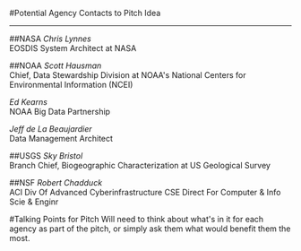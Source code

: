 
#Potential Agency Contacts to Pitch Idea  
***


##NASA
*Chris Lynnes*  
EOSDIS System Architect at NASA

##NOAA
*Scott Hausman*  
Chief, Data Stewardship Division at NOAA's National Centers for Environmental Information (NCEI)

*Ed Kearns*  
NOAA Big Data Partnership

*Jeff de La Beaujardier*  
Data Management Architect


##USGS
*Sky Bristol*  
Branch Chief, Biogeographic Characterization at US Geological Survey

##NSF
*Robert Chadduck*  
ACI Div Of Advanced Cyberinfrastructure
CSE Direct For Computer & Info Scie & Enginr


#Talking Points for Pitch
Will need to think about what's in it for each agency as part of the pitch, or simply ask them what would benefit them the most.

